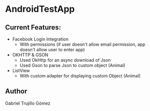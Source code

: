 # AndroidTestApp

## Current Features:
- Facebook Login Integration
  - With permissions (if user doesn't allow email permission, app doesn't allow user to enter app)
- OKHTTP & GSON
  - Used OkHttp for an async download of Json
  - Used Gson to parse Json to custom object (Animal)
- ListView 
  - With custom adapter for displaying custom Object (Animal)

## Author
Gabriel Trujillo Gómez